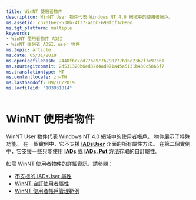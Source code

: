 ```yaml
---
title: WinNT 使用者物件
description: WinNT User 物件代表 Windows NT 4.0 網域中的使用者帳戶。
ms.assetid: c57016e2-538b-4f37-a1bb-699fcf3c080d
ms.tgt_platform: multiple
keywords:
- WinNT 使用者物件 ADSI
- WinNT 提供者 ADSI、user 物件
ms.topic: article
ms.date: 05/31/2018
ms.openlocfilehash: 2448fbc7cd77be9c76290777b16e23b2f7e97e61
ms.sourcegitcommit: 2d531328b6ed82d4ad971a45a5131b430c5866f7
ms.translationtype: MT
ms.contentlocale: zh-TW
ms.lasthandoff: 09/16/2019
ms.locfileid: "103931814"
---
```

# <a name="winnt-user-object"></a>WinNT 使用者物件

WinNT User 物件代表 Windows NT 4.0 網域中的使用者帳戶。 物件展示了特殊功能。 在一個實例中，它不支援 [**IADsUser**](/windows/desktop/api/Iads/nn-iads-iadsuser) 介面的所有屬性方法。 在第二個實例中，它支援一些只能使用 [**IADs**](/windows/desktop/api/Iads/nf-iads-iads-get) 或 [**IADs. Put**](/windows/desktop/api/Iads/nf-iads-iads-put) 方法存取的自訂屬性。

如需 WinNT 使用者物件的詳細資訊，請參閱：

-   [不支援的 IADsUser 屬性](unsupported-iadsuser-properties.md)
-   [WinNT 自訂使用者屬性](winnt-custom-user-properties.md)
-   [WinNT 使用者帳戶管理範例](winnt-user-account-management-examples.md)

 

 




